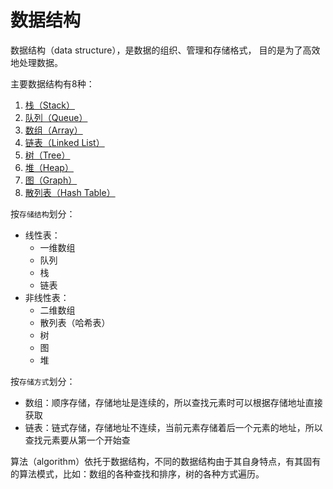 # 数据结构

数据结构（data structure），是数据的组织、管理和存储格式， 目的是为了高效地处理数据。

主要数据结构有8种：

1. [栈（Stack）](zhan-stack.md)
2. [队列（Queue）](dui-lie-queue.md)
3. [数组（Array）](shu-zu-array.md)
4. [链表（Linked List）](lian-biao-linked-list.md)
5. [树（Tree）](shu-tree.md)
6. [堆（Heap）](dui-heap.md)
7. [图（Graph）](tu-graph.md)
8. [散列表（Hash Table）](san-lie-biao-hash-table.md)

按`存储结构`划分：

* 线性表：
  * 一维数组
  * 队列
  * 栈
  * 链表
* 非线性表：
  * 二维数组
  * 散列表（哈希表）
  * 树
  * 图
  * 堆

按`存储方式`划分：

* 数组：顺序存储，存储地址是连续的，所以查找元素时可以根据存储地址直接获取
* 链表：链式存储，存储地址不连续，当前元素存储着后一个元素的地址，所以查找元素要从第一个开始查



算法（algorithm）依托于数据结构，不同的数据结构由于其自身特点，有其固有的算法模式，比如：数组的各种查找和排序，树的各种方式遍历。


